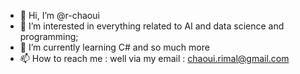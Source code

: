 - 👋 Hi, I’m @r-chaoui
- 👀 I’m interested in everything related to AI and data science and programming;
- 🌱 I’m currently learning C# and so much more 
- 📫 How to reach me : well via my email : chaoui.rimal@gmail.com

<!---
r-chaoui/r-chaoui is a ✨ special ✨ repository because its `README.md` (this file) appears on your GitHub profile.
You can click the Preview link to take a look at your changes.
--->
